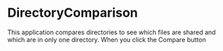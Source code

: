 # DirectoryComparison
This application compares directories to see which files are shared and which are in only one directory. When you click the Compare button
